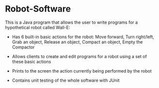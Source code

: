 # Robot-Software
This is a Java program that allows the user to write programs for a hypothetical robot called Wall-E:

- Has 6 built-in basic actions for the robot: Move forward, Turn right/left, Grab an object, Release an object, Compact an object, Empty the Compactor

- Allows clients to create and edit programs for a robot using a set of these basic actions

- Prints to the screen the action currently being performed by the robot

- Contains unit testing of the whole software with JUnit
